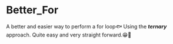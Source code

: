 # Better_For
A better and easier way to perform a for loop🐟
Using the **_ternary_** approach. Quite easy and very straight forward.😁🐒
